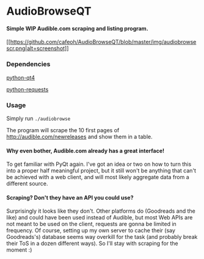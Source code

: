 AudioBrowseQT
=============

#### Simple WIP Audible.com scraping and listing program. ####

[[https://github.com/cafeoh/AudioBrowseQT/blob/master/img/audiobrowsescr.png|alt=screenshot]]

### Dependencies ###

[python-qt4](https://www.riverbankcomputing.com/software/pyqt/download)

[python-requests](http://docs.python-requests.org/en/master/user/install/)

### Usage ###

Simply run `./audiobrowse`

The program will scrape the 10 first pages of http://audible.com/newreleases and show them in a table.

#### Why even bother, Audible.com already has a great interface!
To get familiar with PyQt again. I've got an idea or two on how to turn this into a proper
half meaningful project, but it still won't be anything that can't be achieved with a
web client, and will most likely aggregate data from a different source.

#### Scraping? Don't they have an API you could use?
Surprisingly it looks like they don't. Other platforms do (Goodreads and the like) and could have been
used instead of Audible, but most Web APIs are not meant to be used on the client, requests
are gonna be limited in frequency. Of course, setting up my own server to cache their (say
Goodreads's) database seems way overkill for the task (and probably break their ToS in a dozen
different ways). So I'll stay with scraping for the moment :)
